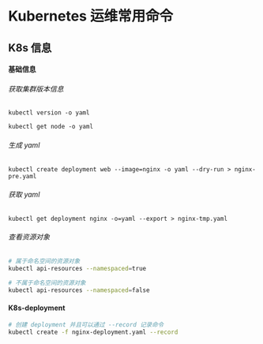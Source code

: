 # Kubernetes 运维常用命令

## K8s 信息

#### 基础信息

###### 获取集群版本信息

```shell
kubectl version -o yaml

kubectl get node -o yaml
```

###### 生成 yaml

```shell
kubectl create deployment web --image=nginx -o yaml --dry-run > nginx-pre.yaml
```

###### 获取 yaml

```shell
kubectl get deployment nginx -o=yaml --export > nginx-tmp.yaml
```

###### 查看资源对象

```bash
# 属于命名空间的资源对象
kubectl api-resources --namespaced=true

# 不属于命名空间的资源对象
kubectl api-resources --namespaced=false
```

#### K8s-deployment

```bash
# 创建 deployment 并且可以通过 --record 记录命令
kubectl create -f nginx-deployment.yaml --record
```

